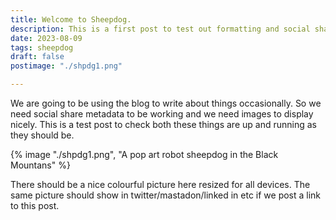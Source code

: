 ```yaml
---
title: Welcome to Sheepdog.
description: This is a first post to test out formatting and social share metadata.
date: 2023-08-09
tags: sheepdog
draft: false
postimage: "./shpdg1.png"

---
```

We are going to be using the blog to write about things occasionally.  So we need social share metadata to be working and we need images to display nicely.  This is a test post to check both these things are up and running as they should be.

{% image "./shpdg1.png", "A pop art robot sheepdog in the Black Mountans" %}

There should be a nice colourful picture here resized for all devices.  The same picture should show in twitter/mastadon/linked in etc if we post a link to this post.

